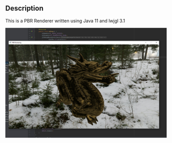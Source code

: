 ## Description

This is a PBR Renderer written using Java 11 and lwjgl 3.1

![Screenshot](screenshot.jpg)